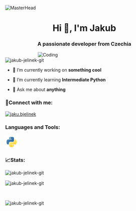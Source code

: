 ![MasterHead](https://cdn.vectorstock.com/i/500p/77/62/application-development-digital-web-technology-vector-40627762.avif)
<h1 align="center">Hi 👋, I'm Jakub</h1>
<h3 align="center">A passionate developer from Czechia</h3>
<img align="right" alt="Coding" width="400" src="https://miro.medium.com/v2/resize:fit:679/1*w1BTUZctqyEYJrldIqJXqg.gif">
<p align="left"> <img src="https://komarev.com/ghpvc/?username=jakub-jelinek-git&label=Profile%20views&color=0e75b6&style=flat" alt="jakub-jelinek-git" /> </p>

- 🔭 I’m currently working on **something cool**

- 🌱 I’m currently learning **Intermediate Python**

- 💬 Ask me about **anything**

<h3 align="left">💬Connect with me:</h3>
<p align="left">
<a href="https://instagram.com/jaku.bjelinek" target="blank"><img align="center" src="https://raw.githubusercontent.com/rahuldkjain/github-profile-readme-generator/master/src/images/icons/Social/instagram.svg" alt="jaku.bjelinek" height="30" width="40" /></a>
</p>

<h3 align="left">Languages and Tools:</h3>
<p align="left"> <a href="https://www.python.org" target="_blank" rel="noreferrer"> <img src="https://raw.githubusercontent.com/devicons/devicon/master/icons/python/python-original.svg" alt="python" width="40" height="40"/> </a> </p>
<h3 align="left">📈Stats:</h3>
<p>&nbsp;<img align="left" src="https://github-readme-stats.vercel.app/api?username=jakub-jelinek-git&show_icons=true&locale=cz&theme=dracula" alt="jakub-jelinek-git" /></p>
<p><img align="center" src="https://github-readme-stats.vercel.app/api/top-langs?username=jakub-jelinek-git&show_icons=true&locale=cz&layout=compact&theme=dracula" alt="jakub-jelinek-git" /></p>
<p><br></p>
<p><img align="center" src="https://github-readme-streak-stats.herokuapp.com/?user=jakub-jelinek-git&theme=dracula" alt="jakub-jelinek-git" /></p>



